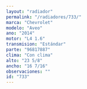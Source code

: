 ```yaml
---
layout: "radiador"
permalink: "/radiadores/733/"
marca: "Chevrolet"
modelo: "Aveo"
ano: "2014"
motor: "L4 1.6"
transmision: "Estándar"
parte: "96817887"
clima: "Con clima"
alto: "23 5/8"
ancho: "16 7/16"
observaciones: ""
id: "733"
---
```


